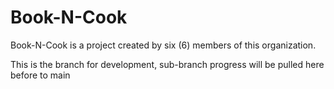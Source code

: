 # Book-N-Cook
Book-N-Cook is a project created by six (6) members of this organization.

This is the branch for development, sub-branch progress will be pulled here before to main
